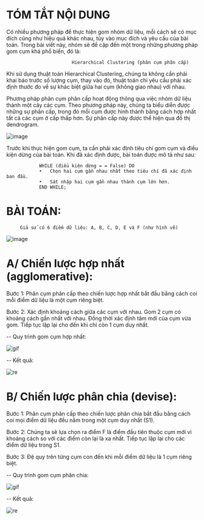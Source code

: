 # TÓM TẮT NỘI DUNG

Có nhiều phương pháp để thực hiện gom nhóm dữ liệu, mỗi cách sẽ có mục đích cũng như hiệu quả khác nhau, tùy vào mục đích và yêu cầu của bài toán. Trong bài viết này, nhóm sẽ đề cập đến một trong những phương pháp gom cụm khá phổ biến, đó là: 

							Hierarchical Clustering (phân cụm phân cấp)

Khi sử dụng thuật toán Hierarchical Clustering, chúng ta không cần phải khai báo trước số lượng cụm, thay vào đó, thuật toán chỉ yêu cầu phải xác định thước đo về sự khác biệt giữa hai cụm (không giao nhau) với nhau. 

Phương pháp phân cụm phân cấp hoạt động thông qua việc nhóm dữ liệu thành một cây các cụm. Theo phương pháp này, chúng ta biểu diễn được những sự phân cấp, trong đó mỗi cụm được hình thành bằng cách hợp nhất tất cả các cụm ở cấp thấp hơn. Sự phân cấp này được thể hiện qua đồ thị dendrogram.

![image](https://user-images.githubusercontent.com/81065789/147846422-f4cd896f-0963-4f91-96f5-8dd8f9e94e6d.png)

Trước khi thực hiện gom cụm, ta cần phải xác định tiêu chí gom cụm và điều kiện dừng của bài toán. Khi đã xác định được, bài toán được mô tả như sau:

			    WHILE (điều kiện dừng = = False) DO
			    •	Chọn hai cụm gần nhau nhất theo tiêu chí đã xác định ban đầu.
			    •	Sát nhập hai cụm gần nhau thành cụm lớn hơn.
			    END WHILE;



# BÀI TOÁN:
         Giả sử có 6 điểm dữ liệu: A, B, C, D, E và F (như hình vẽ)
 
 
![image](https://user-images.githubusercontent.com/81065789/147846213-44a3874e-3c06-4c23-b4cd-f0b5fabe3134.png)


# A/ Chiến lược hợp nhất (agglomerative):

Bước 1: Phân cụm phân cấp theo chiến lược hợp nhất bắt đầu bằng cách coi mỗi điểm dữ liệu là một cụm riêng biệt.

Bước 2: Xác định khoảng cách giữa các cụm với nhau. Gom 2 cụm có khoảng cách gần nhất với nhau. Đồng thời xác định tâm mới của cụm vừa gom. Tiếp tục lặp lại cho đến khi chỉ còn 1 cụm duy nhất.

-- Quy trình gom cụm hợp nhất:

![gif](https://user-images.githubusercontent.com/81065789/147846115-bdc89dce-dad9-49bb-bdad-c24981f9f3ca.gif)

-- Kết quả:

![re](https://user-images.githubusercontent.com/81065789/147846163-1790ff52-9961-4106-8621-492f87214012.png)



# B/ Chiến lược phân chia (devise):

Bước 1: Phân cụm phân cấp theo chiến lược phân chia bắt đầu bằng cách coi mọi điểm dữ liệu đều nằm trong một cụm duy nhất (S1).

Bước 2: Chúng ta sẽ lựa chọn ra điểm F là điểm đầu tiên thuộc cụm mới vì khoảng cách so với các điểm còn lại là xa nhất. Tiếp tục lặp lại cho các điểm dữ liệu trong S1.

Bước 3: Đệ quy trên từng cụm con đến khi mỗi điểm dữ liệu là 1 cụm riêng biệt.

-- Quy trình gom cụm phân chia:

![gif](https://user-images.githubusercontent.com/81065789/147846182-3c0a1a32-4cdf-4b5b-a959-e337d0487798.gif)

-- Kết quả:

![re](https://user-images.githubusercontent.com/81065789/147846186-28452018-47e7-4b04-832c-70885926a757.png)


